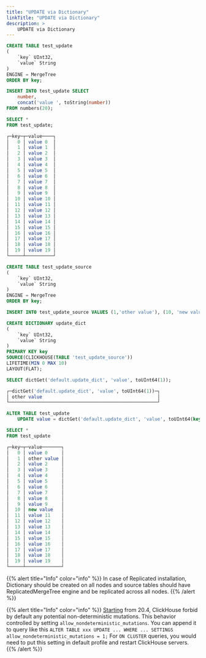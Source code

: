 ```yaml
---
title: "UPDATE via Dictionary"
linkTitle: "UPDATE via Dictionary"
description: >
    UPDATE via Dictionary
---
```

```sql
CREATE TABLE test_update
(
    `key` UInt32,
    `value` String
)
ENGINE = MergeTree
ORDER BY key;

INSERT INTO test_update SELECT
    number,
    concat('value ', toString(number))
FROM numbers(20);

SELECT *
FROM test_update;

┌─key─┬─value────┐
│   0 │ value 0  │
│   1 │ value 1  │
│   2 │ value 2  │
│   3 │ value 3  │
│   4 │ value 4  │
│   5 │ value 5  │
│   6 │ value 6  │
│   7 │ value 7  │
│   8 │ value 8  │
│   9 │ value 9  │
│  10 │ value 10 │
│  11 │ value 11 │
│  12 │ value 12 │
│  13 │ value 13 │
│  14 │ value 14 │
│  15 │ value 15 │
│  16 │ value 16 │
│  17 │ value 17 │
│  18 │ value 18 │
│  19 │ value 19 │
└─────┴──────────┘

CREATE TABLE test_update_source
(
    `key` UInt32,
    `value` String
)
ENGINE = MergeTree
ORDER BY key;

INSERT INTO test_update_source VALUES (1,'other value'), (10, 'new value');

CREATE DICTIONARY update_dict
(
    `key` UInt32,
    `value` String
)
PRIMARY KEY key
SOURCE(CLICKHOUSE(TABLE 'test_update_source'))
LIFETIME(MIN 0 MAX 10)
LAYOUT(FLAT);

SELECT dictGet('default.update_dict', 'value', toUInt64(1));

┌─dictGet('default.update_dict', 'value', toUInt64(1))─┐
│ other value                                          │
└──────────────────────────────────────────────────────┘

ALTER TABLE test_update
    UPDATE value = dictGet('default.update_dict', 'value', toUInt64(key)) WHERE dictHas('default.update_dict', toUInt64(key));

SELECT *
FROM test_update

┌─key─┬─value───────┐
│   0 │ value 0     │
│   1 │ other value │
│   2 │ value 2     │
│   3 │ value 3     │
│   4 │ value 4     │
│   5 │ value 5     │
│   6 │ value 6     │
│   7 │ value 7     │
│   8 │ value 8     │
│   9 │ value 9     │
│  10 │ new value   │
│  11 │ value 11    │
│  12 │ value 12    │
│  13 │ value 13    │
│  14 │ value 14    │
│  15 │ value 15    │
│  16 │ value 16    │
│  17 │ value 17    │
│  18 │ value 18    │
│  19 │ value 19    │
└─────┴─────────────┘
```

{{% alert title="Info" color="info" %}}
In case of Replicated installation, Dictionary should be created on all nodes and source tables should have ReplicatedMergeTree engine and be replicated across all nodes.
{{% /alert %}}

{{% alert title="Info" color="info" %}}
[Starting](https://github.com/ClickHouse/ClickHouse/pull/10186) from 20.4, ClickHouse forbid by default any potential non-deterministic mutations.
This behavior controlled by setting `allow_nondeterministic_mutations`. You can append it to query like this `ALTER TABLE xxx UPDATE ... WHERE ... SETTINGS allow_nondeterministic_mutations = 1;`
For `ON CLUSTER` queries, you would need to put this setting in default profile and restart ClickHouse servers.
{{% /alert %}}
